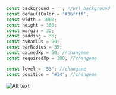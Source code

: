 ```javascript
const background = ''; //url background
const defaultColor = '#36ffff';
const width = 1000;
const height = 300;
const margin = 32;
const padding = 35;
const avRadius = 90;
const barRadius = 35;
const gainedXp = 50; //changeme
const requiredXp = 100; //changeme

const level = '53'; //changeme
const position = '#14'; //changeme
```

![Alt text](/relative/path/to/card.png?raw=true "")
